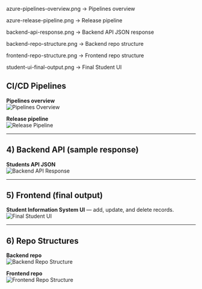 azure-pipelines-overview.png → Pipelines overview

azure-release-pipeline.png → Release pipeline

backend-api-response.png → Backend API JSON response

backend-repo-structure.png → Backend repo structure

frontend-repo-structure.png → Frontend repo structure

student-ui-final-output.png → Final Student UI

##  CI/CD Pipelines

**Pipelines overview**  
![Pipelines Overview](images/azure-pipelines-overview.png)

**Release pipeline**  
![Release Pipeline](images/azure-release-pipeline.png)

---

## 4) Backend API (sample response)

**Students API JSON**  
![Backend API Response](images/backend-api-response.png)

---

## 5) Frontend (final output)

**Student Information System UI** — add, update, and delete records.  
![Final Student UI](images/student-ui-final-output.png)

---

## 6) Repo Structures

**Backend repo**  
![Backend Repo Structure](images/backend-repo-structure.png)

**Frontend repo**  
![Frontend Repo Structure](images/frontend-repo-structure.png)
